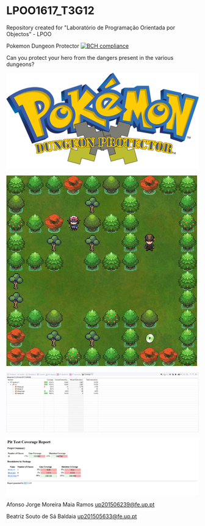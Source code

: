# LPOO1617_T3G12
Repository created for "Laboratório de Programação Orientada por Objectos" - LPOO

Pokemon Dungeon Protector [![BCH compliance](https://bettercodehub.com/edge/badge/AJRamos308/LPOO1617_T3G12?token=bac6e87bb7af8b9c4b3fe690b18a600aa23c8d14)](https://bettercodehub.com/)

Can you protect your hero from the dangers present in the various dungeons?

![Logo](https://github.com/AJRamos308/LPOO1617_T3G12/blob/master/Iteration%205/Utils/Pokemon.png)

![Exe](https://github.com/AJRamos308/LPOO1617_T3G12/blob/master/Iteration%205/Utils/example.png)

![EclEmma](https://github.com/AJRamos308/LPOO1617_T3G12/blob/master/Iteration%205/Utils/Eclemma.PNG)

![PITMutation](https://github.com/AJRamos308/LPOO1617_T3G12/blob/master/Iteration%205/Utils/PIT.PNG)

Afonso Jorge Moreira Maia Ramos     up201506239@fe.up.pt

Beatriz Souto de Sá Baldaia         up201505633@fe.up.pt

